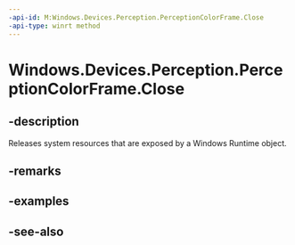----api-id: M:Windows.Devices.Perception.PerceptionColorFrame.Close
-api-type: winrt method
---<!-- Method syntaxpublic void Close()--># Windows.Devices.Perception.PerceptionColorFrame.Close## -descriptionReleases system resources that are exposed by a Windows Runtime object.## -remarks## -examples## -see-also